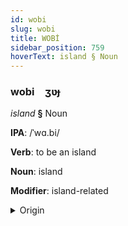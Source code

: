 ```yaml
---
id: wobi
slug: wobi
title: WOBİ
sidebar_position: 759
hoverText: island § Noun
---
```


### wobi&emsp;<span kind="abugida">ʒʋɟ</span>

*island* **§** Noun

**IPA**: /ˈwɑ.bi/

**Verb**: to be an island

**Noun**: island

**Modifier**: island-related

<details>
    <summary>Origin</summary>
    Mapudungun wapi /wapi/<br/>
    <em>Araucanian Language Family</em>
</details>